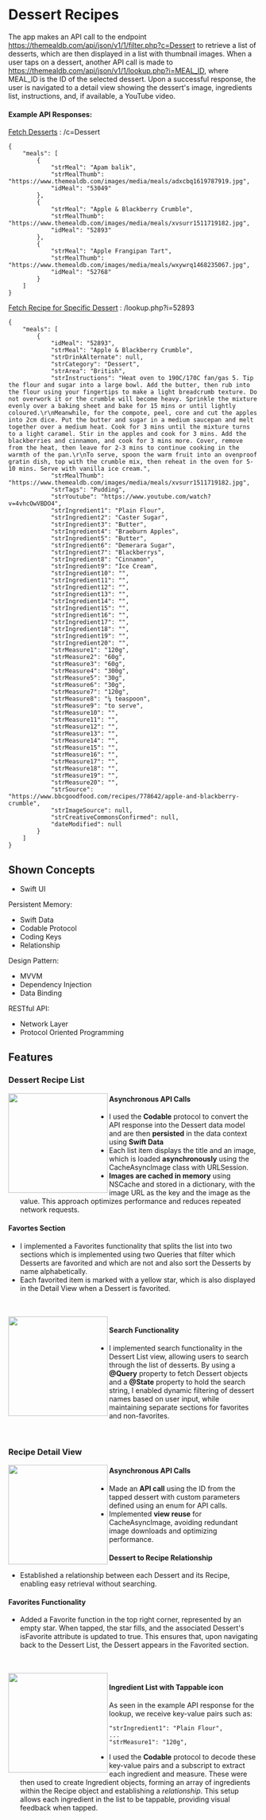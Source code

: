 # Dessert Recipes

The app makes an API call to the endpoint https://themealdb.com/api/json/v1/1/filter.php?c=Dessert to retrieve a list of desserts, which are then displayed in a list with thumbnail images. When a user taps on a dessert, another API call is made to https://themealdb.com/api/json/v1/1/lookup.php?i=MEAL_ID, where MEAL_ID is the ID of the selected dessert. Upon a successful response, the user is navigated to a detail view showing the dessert's image, ingredients list, instructions, and, if available, a YouTube video.

#### Example API Responses:

<ins>Fetch Desserts</ins> : /c=Dessert
```
{
    "meals": [
        {
            "strMeal": "Apam balik",
            "strMealThumb": "https://www.themealdb.com/images/media/meals/adxcbq1619787919.jpg",
            "idMeal": "53049"
        },
        {
            "strMeal": "Apple & Blackberry Crumble",
            "strMealThumb": "https://www.themealdb.com/images/media/meals/xvsurr1511719182.jpg",
            "idMeal": "52893"
        },
        {
            "strMeal": "Apple Frangipan Tart",
            "strMealThumb": "https://www.themealdb.com/images/media/meals/wxywrq1468235067.jpg",
            "idMeal": "52768"
        }
    ]
}
```

<ins>Fetch Recipe for Specific Dessert</ins> : /lookup.php?i=52893
```
{
    "meals": [
        {
            "idMeal": "52893",
            "strMeal": "Apple & Blackberry Crumble",
            "strDrinkAlternate": null,
            "strCategory": "Dessert",
            "strArea": "British",
            "strInstructions": "Heat oven to 190C/170C fan/gas 5. Tip the flour and sugar into a large bowl. Add the butter, then rub into the flour using your fingertips to make a light breadcrumb texture. Do not overwork it or the crumble will become heavy. Sprinkle the mixture evenly over a baking sheet and bake for 15 mins or until lightly coloured.\r\nMeanwhile, for the compote, peel, core and cut the apples into 2cm dice. Put the butter and sugar in a medium saucepan and melt together over a medium heat. Cook for 3 mins until the mixture turns to a light caramel. Stir in the apples and cook for 3 mins. Add the blackberries and cinnamon, and cook for 3 mins more. Cover, remove from the heat, then leave for 2-3 mins to continue cooking in the warmth of the pan.\r\nTo serve, spoon the warm fruit into an ovenproof gratin dish, top with the crumble mix, then reheat in the oven for 5-10 mins. Serve with vanilla ice cream.",
            "strMealThumb": "https://www.themealdb.com/images/media/meals/xvsurr1511719182.jpg",
            "strTags": "Pudding",
            "strYoutube": "https://www.youtube.com/watch?v=4vhcOwVBDO4",
            "strIngredient1": "Plain Flour",
            "strIngredient2": "Caster Sugar",
            "strIngredient3": "Butter",
            "strIngredient4": "Braeburn Apples",
            "strIngredient5": "Butter",
            "strIngredient6": "Demerara Sugar",
            "strIngredient7": "Blackberrys",
            "strIngredient8": "Cinnamon",
            "strIngredient9": "Ice Cream",
            "strIngredient10": "",
            "strIngredient11": "",
            "strIngredient12": "",
            "strIngredient13": "",
            "strIngredient14": "",
            "strIngredient15": "",
            "strIngredient16": "",
            "strIngredient17": "",
            "strIngredient18": "",
            "strIngredient19": "",
            "strIngredient20": "",
            "strMeasure1": "120g",
            "strMeasure2": "60g",
            "strMeasure3": "60g",
            "strMeasure4": "300g",
            "strMeasure5": "30g",
            "strMeasure6": "30g",
            "strMeasure7": "120g",
            "strMeasure8": "¼ teaspoon",
            "strMeasure9": "to serve",
            "strMeasure10": "",
            "strMeasure11": "",
            "strMeasure12": "",
            "strMeasure13": "",
            "strMeasure14": "",
            "strMeasure15": "",
            "strMeasure16": "",
            "strMeasure17": "",
            "strMeasure18": "",
            "strMeasure19": "",
            "strMeasure20": "",
            "strSource": "https://www.bbcgoodfood.com/recipes/778642/apple-and-blackberry-crumble",
            "strImageSource": null,
            "strCreativeCommonsConfirmed": null,
            "dateModified": null
        }
    ]
}
```

## Shown Concepts
- Swift UI

Persistent Memory:
- Swift Data
- Codable Protocol
- Coding Keys
- Relationship

Design Pattern:
- MVVM
- Dependency Injection
- Data Binding


RESTful API:
- Network Layer
- Protocol Oriented Programming

## Features
### Dessert Recipe List
<img src="https://github.com/auza2/DessertRecipes/assets/17304405/5d82ff1d-9443-4f60-8722-00517a3f625b" width="200" align="left">

#### Asynchronous API Calls
- I used the **Codable** protocol to convert the API response into the Dessert data model and are then **persisted** in the data context using **Swift Data**
- Each list item displays the title and an image, which is loaded **asynchronously** using the CacheAsyncImage class with URLSession.
- **Images are cached in memory** using NSCache and stored in a dictionary, with the image URL as the key and the image as the value. This approach optimizes performance and reduces repeated network requests.

#### Favortes Section
- I implemented a Favorites functionality that splits the list into two sections which is implemented using two Queries that filter which Desserts are favorited and which are not and also sort the Desserts by name alphabetically.
- Each favorited item is marked with a yellow star, which is also displayed in the Detail View when a Dessert is favorited.

<br clear="left"/>
<br clear="left"/>

<img src="https://github.com/auza2/DessertRecipes/assets/17304405/96ff5fee-34a2-4d05-bae8-74beee24e1bd" width="200" align="left">

#### Search Functionality

- I implemented search functionality in the Dessert List view, allowing users to search through the list of desserts. By using a **@Query** property to fetch Dessert objects and a **@State** property to hold the search string, I enabled dynamic filtering of dessert names based on user input, while maintaining separate sections for favorites and non-favorites.

<br clear="left"/>

### Recipe Detail View
<img src="https://github.com/auza2/DessertRecipes/assets/17304405/e3ea563e-5cdc-4cad-98bf-39d1d8b5d610" width="200" align="left">

#### Asynchronous API Calls
- Made an **API call** using the ID from the tapped dessert with custom parameters defined using an enum for API calls.
- Implemented **view reuse** for CacheAsyncImage, avoiding redundant image downloads and optimizing performance.

#### Dessert to Recipe Relationship
- Established a relationship between each Dessert and its Recipe, enabling easy retrieval without searching.

#### Favorites Functionality
- Added a Favorite function in the top right corner, represented by an empty star. When tapped, the star fills, and the associated Dessert's isFavorite attribute is updated to true. This ensures that, upon navigating back to the Dessert List, the Dessert appears in the Favorited section.
<br clear="left"/>
<br clear="left"/>

<img src="https://github.com/auza2/DessertRecipes/assets/17304405/0ebf245f-a391-4476-803a-6880cc89085b" width="200" align="left">

#### Ingredient List with Tappable icon
As seen in the example API response for the lookup, we receive key-value pairs such as:
```
"strIngredient1": "Plain Flour",
...
"strMeasure1": "120g",
```
- I used the **Codable** protocol to decode these key-value pairs and a subscript to extract each ingredient and measure. These were then used to create Ingredient objects, forming an array of ingredients within the Recipe object and establishing a *relationship*. This setup allows each ingredient in the list to be tappable, providing visual feedback when tapped.

<br clear="left"/>


